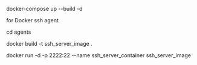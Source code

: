 docker-compose up --build -d


for Docker ssh agent

cd agents

docker build -t ssh_server_image .

docker run -d -p 2222:22 --name ssh_server_container ssh_server_image